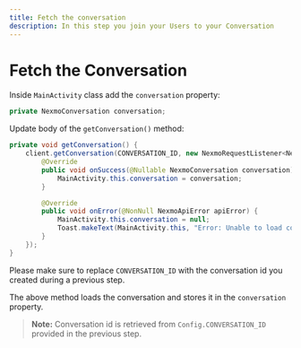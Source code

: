 ```yaml
---
title: Fetch the conversation
description: In this step you join your Users to your Conversation
---
```


# Fetch the Conversation

Inside `MainActivity` class add the `conversation` property:

```java
private NexmoConversation conversation;
```

Update body of the `getConversation()` method:

```java
private void getConversation() {
    client.getConversation(CONVERSATION_ID, new NexmoRequestListener<NexmoConversation>() {
        @Override
        public void onSuccess(@Nullable NexmoConversation conversation) {
            MainActivity.this.conversation = conversation;
        }

        @Override
        public void onError(@NonNull NexmoApiError apiError) {
            MainActivity.this.conversation = null;
            Toast.makeText(MainActivity.this, "Error: Unable to load conversation", Toast.LENGTH_SHORT);
        }
    });
}
```

Please make sure to replace `CONVERSATION_ID` with the conversation id you created during a previous step.

The above method loads the conversation and stores it in the `conversation` property.

> **Note:** Conversation id is retrieved from `Config.CONVERSATION_ID` provided in the previous step.


